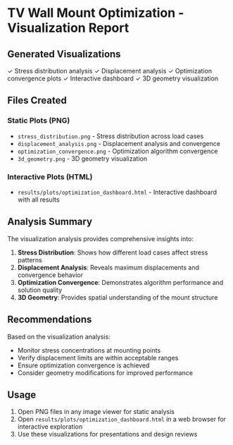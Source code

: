 # TV Wall Mount Optimization - Visualization Report

## Generated Visualizations

✓ Stress distribution analysis
✓ Displacement analysis
✓ Optimization convergence plots
✓ Interactive dashboard
✓ 3D geometry visualization

## Files Created

### Static Plots (PNG)
- `stress_distribution.png` - Stress distribution across load cases
- `displacement_analysis.png` - Displacement analysis and convergence
- `optimization_convergence.png` - Optimization algorithm convergence
- `3d_geometry.png` - 3D geometry visualization

### Interactive Plots (HTML)
- `results/plots/optimization_dashboard.html` - Interactive dashboard with all results

## Analysis Summary

The visualization analysis provides comprehensive insights into:

1. **Stress Distribution**: Shows how different load cases affect stress patterns
2. **Displacement Analysis**: Reveals maximum displacements and convergence behavior
3. **Optimization Convergence**: Demonstrates algorithm performance and solution quality
4. **3D Geometry**: Provides spatial understanding of the mount structure

## Recommendations

Based on the visualization analysis:
- Monitor stress concentrations at mounting points
- Verify displacement limits are within acceptable ranges
- Ensure optimization convergence is achieved
- Consider geometry modifications for improved performance

## Usage

1. Open PNG files in any image viewer for static analysis
2. Open `results/plots/optimization_dashboard.html` in a web browser for interactive exploration
3. Use these visualizations for presentations and design reviews
